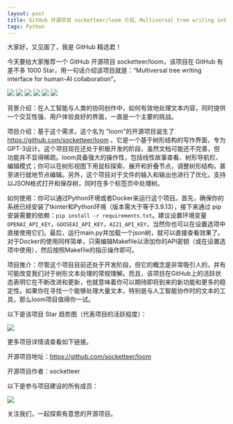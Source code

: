```yaml
---
layout: post
title: GitHub 开源项目 socketteer/loom 介绍，Multiversal tree writing interface for human-AI collaboration
tags: Python
---
```


大家好，又见面了，我是 GitHub 精选君！

今天要给大家推荐一个 GitHub 开源项目 socketteer/loom，该项目在 GitHub 有差不多 1000 Star，用一句话介绍该项目就是：“Multiversal tree writing interface for human-AI collaboration”。


![](https://raw.githubusercontent.com/socketteer/loom/master/static/readme/read-view.png)
![](https://raw.githubusercontent.com/socketteer/loom/master/static/readme/read-view-light.png)
![](https://raw.githubusercontent.com/socketteer/loom/master/static/readme/tree-view.png)
![](https://raw.githubusercontent.com/socketteer/loom/master/static/readme/tree-view-light.png)
![](https://raw.githubusercontent.com/socketteer/loom/master/static/readme/metadata-light.png)
![](https://raw.githubusercontent.com/socketteer/loom/master/static/readme/block-multiverse.png)



背景介绍：在人工智能与人类的协同创作中，如何有效地处理文本内容，同时提供一个交互性强、用户体验良好的界面，一直是一个主要的挑战。

项目介绍：基于这个需求，这个名为 "loom"的开源项目诞生了 https://github.com/socketteer/loom 。它是一个基于树形结构的写作界面，专为GPT-3设计。这个项目现在还处于积极开发的阶段，虽然文档可能还不完善，但功能并不显得稀疏。loom具备强大的操作性，包括线性故事查看、树形导航栏、编辑模式；你可以在树形视图下用鼠标探索、展开和折叠节点，调整树形结构，甚至进行就地节点编辑。另外，这个项目对于文件的输入和输出也进行了优化，支持以JSON格式打开和保存树，同时在多个标签页中处理树。

如何使用：你可以通过Python环境或者Docker来运行这个项目。首先，确保你的系统已经安装了tkinter和Python环境（版本需大于等于3.9.13），接下来通过 pip 安装需要的依赖：`pip install -r requirements.txt`。建议设置环境变量`OPENAI_API_KEY`，`GOOSEAI_API_KEY`，`AI21_API_KEY`，当然你也可以在设置选项中直接使用它们。最后，运行main.py并加载一个json树，就可以直接查看效果了。对于Docker的使用同样简单，只需编辑Makefile以添加你的API密钥（或在设置选项中使用），然后按照Makefile的指示操作即可。

项目推介：尽管这个项目目前还处于开发阶段，但它的概念是非常吸引人的，并有可能改变我们对于树形文本处理的常规理解。而且，该项目在GitHub上的活跃状态表明它在不断改进和更新，也就意味着你可以期待即将到来的新功能和更多的稳定性。如果你在寻找一个能够处理大量文本，特别是与人工智能协作时的文本的工具，那么loom项目值得你一试。


以下是该项目 Star 趋势图（代表项目的活跃程度）：

![](https://api.star-history.com/svg?repos=socketteer/loom&type=Timeline)

更多项目详情请查看如下链接。

开源项目地址：https://github.com/socketteer/loom 

开源项目作者：socketteer

以下是参与项目建设的所有成员：

![](https://contrib.rocks/image?repo=socketteer/loom)

关注我们，一起探索有意思的开源项目。

